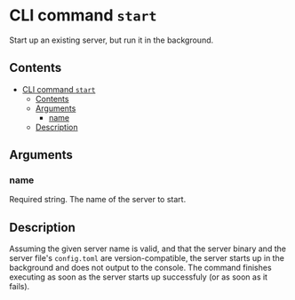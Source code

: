 # CLI command `start`

Start up an existing server, but run it in the background.

## Contents

- [CLI command `start`](#cli-command-start)
  - [Contents](#contents)
  - [Arguments](#arguments)
    - [name](#name)
  - [Description](#description)

## Arguments

### name

Required string. The name of the server to start.

## Description

Assuming the given server name is valid, and that the server binary and the server file's ```config.toml``` are version-compatible, the server starts up in the background and does not output to the console. The command finishes executing as soon as the server starts up successfuly (or as soon as it fails).